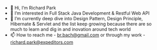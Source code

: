 - 👋 Hi, I’m Richard Park
- 👀 I’m interested in Full Stack Java Development & Restful Web API 
- 🌱 I’m currently deep dive into Design Pattern, Design Principle, Hibernate & Servlet and the list keep growing because there are so much to learn and dig in and inovation around tech world
- 📫 How to reach me - br.bach@gmail.com or through my work - richard.park@expeditors.com

<!---
codeForceBach/codeForceBach is a ✨ special ✨ repository because its `README.md` (this file) appears on your GitHub profile.
You can click the Preview link to take a look at your changes.
--->
